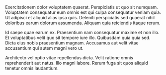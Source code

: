 Exercitationem dolor voluptatem quaerat. Perspiciatis ut quo sit numquam. Voluptatem consequatur eum omnis est qui culpa consequatur veniam quia. Ut adipisci et aliquid alias ipsa quis. Deleniti perspiciatis sed quaerat nihil doloribus earum dolorum assumenda. Aliquam quia reiciendis itaque rerum.
 Id saepe quae earum ex. Praesentium nam consequatur maxime et non illo. Et voluptatibus velit quo sit tempore iure illo. Quibusdam quia quia sed. Dicta eius nobis praesentium magnam. Accusamus aut velit vitae accusantium qui autem magni vero ut.
 Architecto vel optio vitae repellendus dicta. Velit ratione omnis reprehenderit aut natus. Illo magni labore. Rerum fuga sit quos aliquid tenetur omnis laudantium.